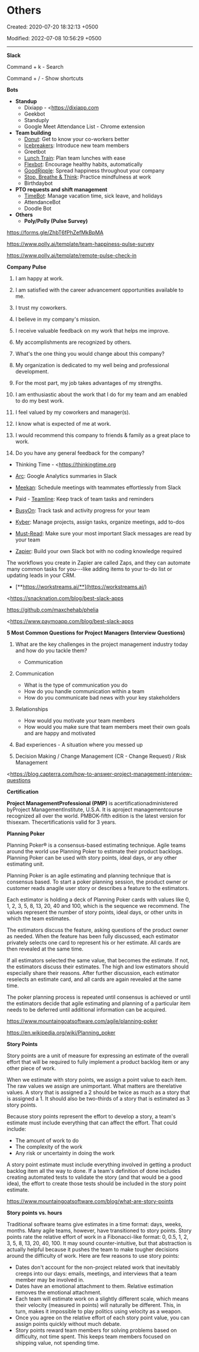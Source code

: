 # Others

Created: 2020-07-20 18:32:13 +0500

Modified: 2022-07-08 10:56:29 +0500

---

**Slack**

Command + k - Search

Command + / - Show shortcuts



**Bots**
-   **Standup**
    -   Dixiapp - <https://dixiapp.com
    -   Geekbot
    -   Standuply
    -   Google Meet Attendance List - Chrome extension
-   **Team building**
    -   [Donut](https://zapier.com/blog/best-free-slack-apps/#donut): Get to know your co-workers better
    -   [Icebreakers](https://zapier.com/blog/best-free-slack-apps/#icebreakers): Introduce new team members
    -   Greetbot
    -   [Lunch Train](https://zapier.com/blog/best-free-slack-apps/#lunchtrain): Plan team lunches with ease
    -   [Flexbot](https://zapier.com/blog/best-free-slack-apps/#flexbot): Encourage healthy habits, automatically
    -   [GoodRipple](https://zapier.com/blog/best-free-slack-apps/#goodripple): Spread happiness throughout your company
    -   [Stop, Breathe & Think](https://zapier.com/blog/best-free-slack-apps/#stopbreathethink): Practice mindfulness at work
    -   Birthdaybot
-   **PTO requests and shift management**
    -   [TimeBot](https://zapier.com/blog/best-free-slack-apps/#timebot): Manage vacation time, sick leave, and holidays
    -   AttendanceBot
    -   Doodle Bot
-   **Others**
    -   **Poly/Polly (Pulse Survey)**

<https://forms.gle/ZhbT6fPhZefMkBpMA>

<https://www.polly.ai/template/team-happiness-pulse-survey>

<https://www.polly.ai/template/remote-pulse-check-in>

**Company Pulse**

1.  I am happy at work.

2.  I am satisfied with the career advancement opportunities available to me.

3.  I trust my coworkers.

4.  I believe in my company's mission.

5.  I receive valuable feedback on my work that helps me improve.

6.  My accomplishments are recognized by others.

7.  What's the one thing you would change about this company?

8.  My organization is dedicated to my well being and professional development.

9.  For the most part, my job takes advantages of my strengths.

10. I am enthusiastic about the work that I do for my team and am enabled to do my best work.

11. I feel valued by my coworkers and manager(s).

12. I know what is expected of me at work.

13. I would recommend this company to friends & family as a great place to work.

14. Do you have any general feedback for the company?


-   Thinking Time - <https://thinkingtime.org

-   [Arc](https://zapier.com/blog/best-free-slack-apps/#arc): Google Analytics summaries in Slack
-   [Meekan](https://zapier.com/blog/best-free-slack-apps/#meekan): Schedule meetings with teammates effortlessly from Slack
-   Paid - [Teamline](https://zapier.com/blog/best-free-slack-apps/#teamline): Keep track of team tasks and reminders
-   [BusyOn](https://zapier.com/blog/best-free-slack-apps/#busyon): Track task and activity progress for your team
-   [Kyber](https://zapier.com/blog/best-free-slack-apps/#kyber): Manage projects, assign tasks, organize meetings, add to-dos
-   [Must-Read](https://zapier.com/blog/best-free-slack-apps/#mustread): Make sure your most important Slack messages are read by your team
-   [Zapier](https://zapier.com/blog/best-free-slack-apps/#zapier): Build your own Slack bot with no coding knowledge required

The workflows you create in Zapier are called Zaps, and they can automate many common tasks for you---like adding items to your to-do list or updating leads in your CRM.


-   [**https://workstreams.ai/**](https://workstreams.ai/)



<https://snacknation.com/blog/best-slack-apps

<https://github.com/maxchehab/phelia>

<https://www.paymoapp.com/blog/best-slack-apps



**5 Most Common Questions for Project Managers (Interview Questions)**

1.  What are the key challenges in the project management industry today and how do you tackle them?
    -   Communication

2.  Communication
    -   What is the type of communication you do
    -   How do you handle communication within a team
    -   How do you communicate bad news with your key stakeholders

3.  Relationships
    -   How would you motivate your team members
    -   How would you make sure that team members meet their own goals and are happy and motivated

4.  Bad experiences - A situation where you messed up

5.  Decision Making / Change Management (CR - Change Request) / Risk Management



<https://blog.capterra.com/how-to-answer-project-management-interview-questions



**Certification**

**Project ManagementProfessional (PMP)** is acertificationadministered byProject ManagementInstitute, U.S.A. It is aproject managementcourse recognized all over the world. PMBOK-fifth edition is the latest version for thisexam. Thecertificationis valid for 3 years.



**Planning Poker**

Planning Poker® is a consensus-based estimating technique. Agile teams around the world use Planning Poker to estimate their product backlogs. Planning Poker can be used with story points, ideal days, or any other estimating unit.



Planning Poker is an agile estimating and planning technique that is consensus based. To start a poker planning session, the product owner or customer reads anagile user story or describes a feature to the estimators.



Each estimator is holding a deck of Planning Poker cards with values like 0, 1, 2, 3, 5, 8, 13, 20, 40 and 100, which is the sequence we recommend. The values represent the number of story points, ideal days, or other units in which the team estimates.



The estimators discuss the feature, asking questions of the product owner as needed. When the feature has been fully discussed, each estimator privately selects one card to represent his or her estimate. All cards are then revealed at the same time.



If all estimators selected the same value, that becomes the estimate. If not, the estimators discuss their estimates. The high and low estimators should especially share their reasons. After further discussion, each estimator reselects an estimate card, and all cards are again revealed at the same time.



The poker planning process is repeated until consensus is achieved or until the estimators decide that agile estimating and planning of a particular item needs to be deferred until additional information can be acquired.



<https://www.mountaingoatsoftware.com/agile/planning-poker>

<https://en.wikipedia.org/wiki/Planning_poker>



**Story Points**

Story points are a unit of measure for expressing an estimate of the overall effort that will be required to fully implement a product backlog item or any other piece of work.



When we estimate with story points, we assign a point value to each item. The raw values we assign are unimportant. What matters are therelative values. A story that is assigned a 2 should be twice as much as a story that is assigned a 1. It should also be two-thirds of a story that is estimated as 3 story points.



Because story points represent the effort to develop a story, a team's estimate must include everything that can affect the effort. That could include:
-   The amount of work to do
-   The complexity of the work
-   Any risk or uncertainty in doing the work



A story point estimate must include everything involved in getting a product backlog item all the way to done. If a team's definition of done includes creating automated tests to validate the story (and that would be a good idea), the effort to create those tests should be included in the story point estimate.



<https://www.mountaingoatsoftware.com/blog/what-are-story-points>



**Story points vs. hours**

Traditional software teams give estimates in a time format: days, weeks, months. Many agile teams, however, have transitioned to story points. Story points rate the relative effort of work in a Fibonacci-like format: 0, 0.5, 1, 2, 3, 5, 8, 13, 20, 40, 100. It may sound counter-intuitive, but that abstraction is actually helpful because it pushes the team to make tougher decisions around the difficulty of work. Here are few reasons to use story points:
-   Dates don't account for the non-project related work that inevitably creeps into our days: emails, meetings, and interviews that a team member may be involved in.
-   Dates have an emotional attachment to them. Relative estimation removes the emotional attachment.
-   Each team will estimate work on a slightly different scale, which means their velocity (measured in points) will naturally be different. This, in turn, makes it impossible to play politics using velocity as a weapon.
-   Once you agree on the relative effort of each story point value, you can assign points quickly without much debate.
-   Story points reward team members for solving problems based on difficulty, not time spent. This keeps team members focused on shipping value, not spending time.
